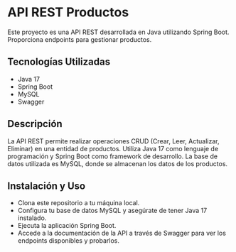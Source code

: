 # API REST Productos
Este proyecto es una API REST desarrollada en Java utilizando Spring Boot. Proporciona endpoints para gestionar productos.

## Tecnologías Utilizadas
* Java 17
* Spring Boot
* MySQL
* Swagger
## Descripción
La API REST permite realizar operaciones CRUD (Crear, Leer, Actualizar, Eliminar) en una entidad de productos. Utiliza Java 17 como lenguaje de programación y Spring Boot como framework de desarrollo. La base de datos utilizada es MySQL, donde se almacenan los datos de los productos.

## Instalación y Uso
- Clona este repositorio a tu máquina local.
- Configura tu base de datos MySQL y asegúrate de tener Java 17 instalado.
- Ejecuta la aplicación Spring Boot.
- Accede a la documentación de la API a través de Swagger para ver los endpoints disponibles y probarlos.
